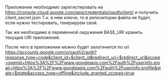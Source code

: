 Приложение необходимо зарегистировать на https://console.cloud.google.com/apis/credentials/oauthclient/ и получить client_secret.json
Т.к. в нем ключи, то в репозитории файла не будет, если нужно тестировать, генерируем свой.

Так же необходимо в переменной окружения BASE_URI хранить текущий URI приложения.

После чего в приложении можно будет залогинится по uri https://accounts.google.com/o/oauth2/auth?response_type=code&client_id=$client_id&redirect_uri=$redirect_uri&scope=openid+https%3A%2F%2Fwww.googleapis.com%2Fauth%2Fuserinfo.email+https%3A%2F%2Fwww.googleapis.com%2Fauth%2Fuserinfo.profile&state=$state&access_type=offline&include_granted_scopes=true